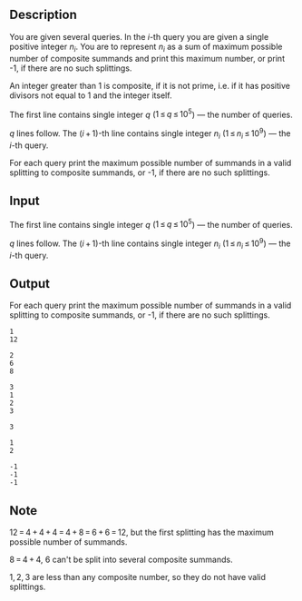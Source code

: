 ## Description

<div><p>You are given several queries. In the <span class="tex-span"><i>i</i></span>-th query you are given a single positive integer <span class="tex-span"><i>n</i><sub class="lower-index"><i>i</i></sub></span>. You are to represent <span class="tex-span"><i>n</i><sub class="lower-index"><i>i</i></sub></span> as a sum of maximum possible number of composite summands and print this maximum number, or print <span class="tex-font-style-tt">-1</span>, if there are no such splittings.</p><p>An integer greater than <span class="tex-span">1</span> is composite, if it is not prime, i.e. if it has positive divisors not equal to <span class="tex-span">1</span> and the integer itself.</p></div><div class="input-specification"><p>The first line contains single integer <span class="tex-span"><i>q</i></span> (<span class="tex-span">1 ≤ <i>q</i> ≤ 10<sup class="upper-index">5</sup></span>)&nbsp;— the number of queries.</p><p><span class="tex-span"><i>q</i></span> lines follow. The (<span class="tex-span"><i>i</i> + 1</span>)-th line contains single integer <span class="tex-span"><i>n</i><sub class="lower-index"><i>i</i></sub></span> (<span class="tex-span">1 ≤ <i>n</i><sub class="lower-index"><i>i</i></sub> ≤ 10<sup class="upper-index">9</sup></span>)&nbsp;— the <span class="tex-span"><i>i</i></span>-th query.</p></div><div class="output-specification"><p>For each query print the maximum possible number of summands in a valid splitting to composite summands, or <span class="tex-font-style-tt">-1</span>, if there are no such splittings.</p></div>

## Input

<p>The first line contains single integer <span class="tex-span"><i>q</i></span> (<span class="tex-span">1 ≤ <i>q</i> ≤ 10<sup class="upper-index">5</sup></span>)&nbsp;— the number of queries.</p><p><span class="tex-span"><i>q</i></span> lines follow. The (<span class="tex-span"><i>i</i> + 1</span>)-th line contains single integer <span class="tex-span"><i>n</i><sub class="lower-index"><i>i</i></sub></span> (<span class="tex-span">1 ≤ <i>n</i><sub class="lower-index"><i>i</i></sub> ≤ 10<sup class="upper-index">9</sup></span>)&nbsp;— the <span class="tex-span"><i>i</i></span>-th query.</p>

## Output

<p>For each query print the maximum possible number of summands in a valid splitting to composite summands, or <span class="tex-font-style-tt">-1</span>, if there are no such splittings.</p>





```input1
1
12

```




```input2
2
6
8

```




```input3
3
1
2
3

```




```output1
3

```




```output2
1
2

```




```output3
-1
-1
-1

```



## Note

<p><span class="tex-span">12 = 4 + 4 + 4 = 4 + 8 = 6 + 6 = 12</span>, but the first splitting has the maximum possible number of summands.</p><p><span class="tex-span">8 = 4 + 4</span>, <span class="tex-span">6</span> can't be split into several composite summands.</p><p><span class="tex-span">1, 2, 3</span> are less than any composite number, so they do not have valid splittings.</p>
